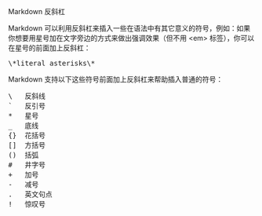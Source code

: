 Markdown 反斜杠

Markdown 可以利用反斜杠来插入一些在语法中有其它意义的符号，例如：如果你想要用星号加在文字旁边的方式来做出强调效果（但不用 &lt;em> 标签），你可以在星号的前面加上反斜杠：
<pre>
\*literal asterisks\*
</pre>

Markdown 支持以下这些符号前面加上反斜杠来帮助插入普通的符号：
<pre>
\   反斜线
`   反引号
*   星号
_   底线
{}  花括号
[]  方括号
()  括弧
#   井字号
+   加号
-   减号
.   英文句点
!   惊叹号
</pre>

